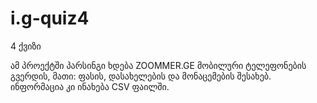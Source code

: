 # i.g-quiz4
4 ქვიზი

ამ პროექტში პარსინგი ხდება ZOOMMER.GE მობილური ტელეფონების გვერდის, მათი: ფასის, დასახელების და მონაცემების შესახებ. ინფორმაცია კი ინახება CSV ფაილში.
